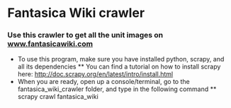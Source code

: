 # Fantasica Wiki crawler
### Use this crawler to get all the unit images on www.fantasicawiki.com
* To use this program, make sure you have installed python, scrapy, and all its dependencies
** You can find a tutorial on how to install scrapy here: http://doc.scrapy.org/en/latest/intro/install.html
* When you are ready, open up a console/terminal, go to the fantasica_wiki_crawler folder, and type in the following command
** scrapy crawl fantasica_wiki